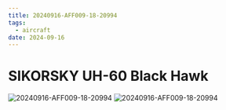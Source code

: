```yaml
---
title: 20240916-AFF009-18-20994
tags:
  - aircraft
date: 2024-09-16
---
```


# SIKORSKY UH-60 Black Hawk

![20240916-AFF009-18-20994](/aircraft/20240916-AFF009-18-20994-0.jpg)
![20240916-AFF009-18-20994](/aircraft/20240916-AFF009-18-20994-1.jpg)